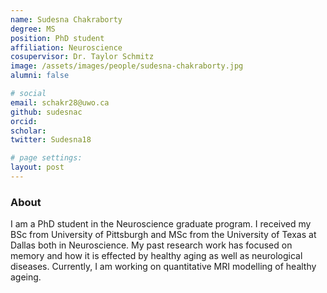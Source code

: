 ```yaml
---
name: Sudesna Chakraborty
degree: MS
position: PhD student
affiliation: Neuroscience
cosupervisor: Dr. Taylor Schmitz
image: /assets/images/people/sudesna-chakraborty.jpg
alumni: false

# social
email: schakr28@uwo.ca
github: sudesnac
orcid: 
scholar: 
twitter: Sudesna18

# page settings:
layout: post
---
```


### About 
I am a PhD student in the Neuroscience graduate program. I received my BSc from University of Pittsburgh and MSc from the University of Texas at Dallas both in Neuroscience. My past research work has focused on memory and how it is effected by healthy aging as well as neurological diseases. Currently, I am working on quantitative MRI modelling of healthy ageing.
